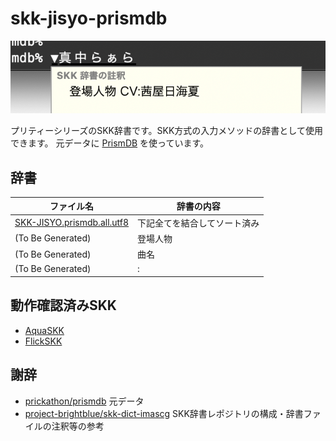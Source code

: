 # skk-jisyo-prismdb

![](docs/skk-jisyo-manakalaala.png)

プリティーシリーズのSKK辞書です。SKK方式の入力メソッドの辞書として使用できます。
元データに [PrismDB](https://github.com/prickathon/prismdb) を使っています。

## 辞書

| ファイル名 | 辞書の内容 |
|---|---|
| [SKK-JISYO.prismdb.all.utf8](https://raw.githubusercontent.com/banjun/skk-jisyo-prismdb/master/SKK-JISYO.prismdb.all.utf8) | 下記全てを結合してソート済み |
| (To Be Generated) | 登場人物 |
| (To Be Generated) | 曲名 |
| (To Be Generated)  | : |

## 動作確認済みSKK

* [AquaSKK](https://github.com/codefirst/aquaskk)
* [FlickSKK](https://github.com/codefirst/FlickSKK)

## 謝辞

* [prickathon/prismdb](https://github.com/prickathon/prismdb) 元データ
* [project-brightblue/skk-dict-imascg](https://github.com/project-brightblue/skk-dict-imascg) SKK辞書レポジトリの構成・辞書ファイルの注釈等の参考